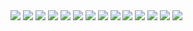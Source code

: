 <div>
    <a href="https://whitebbx.github.io/Tic-Tac-Toe/"><img src="https://github.com/WhiteBBx/Tic-Tac-Toe/blob/main/screenshots/tic_tac_toe_0.png?raw=true"></a>
    <img src="https://github.com/WhiteBBx/Tic-Tac-Toe/blob/main/screenshots/tic_tac_toe_1.png?raw=true">
    <img src="https://github.com/WhiteBBx/Tic-Tac-Toe/blob/main/screenshots/tic_tac_toe_2.png?raw=true">
    <img src="https://github.com/WhiteBBx/Tic-Tac-Toe/blob/main/screenshots/tic_tac_toe_3.png?raw=true">
    <img src="https://github.com/WhiteBBx/Tic-Tac-Toe/blob/main/screenshots/tic_tac_toe_4.png?raw=true">
    <img src="https://github.com/WhiteBBx/Tic-Tac-Toe/blob/main/screenshots/tic_tac_toe_5.png?raw=true">
    <img src="https://github.com/WhiteBBx/Tic-Tac-Toe/blob/main/screenshots/tic_tac_toe_6.png?raw=true">
    <img src="https://github.com/WhiteBBx/Tic-Tac-Toe/blob/main/screenshots/tic_tac_toe_7.png?raw=true">
    <img src="https://github.com/WhiteBBx/Tic-Tac-Toe/blob/main/screenshots/tic_tac_toe_8.png?raw=true">
    <img src="https://github.com/WhiteBBx/Tic-Tac-Toe/blob/main/screenshots/tic_tac_toe_9.png?raw=true">
    <img src="https://github.com/WhiteBBx/Tic-Tac-Toe/blob/main/screenshots/tic_tac_toe_10.png?raw=true">
    <img src="https://github.com/WhiteBBx/Tic-Tac-Toe/blob/main/screenshots/tic_tac_toe_11.png?raw=true">
    <img src="https://github.com/WhiteBBx/Tic-Tac-Toe/blob/main/screenshots/tic_tac_toe_12.png?raw=true">
    <img src="https://github.com/WhiteBBx/Tic-Tac-Toe/blob/main/screenshots/tic_tac_toe_13.png?raw=true">  
</div>


